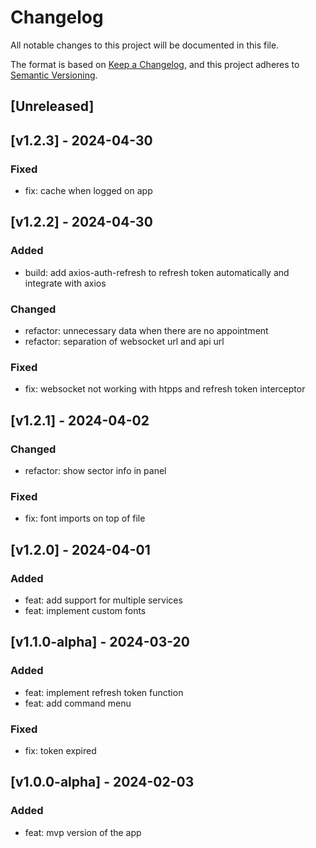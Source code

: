 # Changelog

All notable changes to this project will be documented in this file.

The format is based on [Keep a Changelog](https://keepachangelog.com/en/1.0.0/),
and this project adheres to [Semantic Versioning](https://semver.org/spec/v2.0.0.html).

## [Unreleased]

## [v1.2.3] - 2024-04-30

### Fixed

- fix: cache when logged on app

## [v1.2.2] - 2024-04-30

### Added

- build: add axios-auth-refresh to refresh token automatically and integrate with axios

### Changed

- refactor: unnecessary data when there are no appointment
- refactor: separation of websocket url and api url

### Fixed

- fix: websocket not working with htpps and refresh token interceptor

## [v1.2.1] - 2024-04-02

### Changed

- refactor: show sector info in panel

### Fixed

- fix: font imports on top of file

## [v1.2.0] - 2024-04-01

### Added

- feat: add support for multiple services
- feat: implement custom fonts

## [v1.1.0-alpha] - 2024-03-20

### Added

- feat: implement refresh token function
- feat: add command menu

### Fixed

- fix: token expired

## [v1.0.0-alpha] - 2024-02-03

### Added

- feat: mvp version of the app